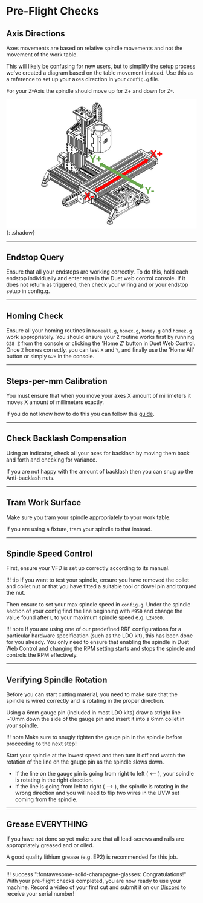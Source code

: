 # Pre-Flight Checks

## Axis Directions

Axes movements are based on relative spindle movements and not the movement of the work table.

This will likely be confusing for new users, but to simplify the setup process we've created a diagram based on the
table movement instead. Use this as a reference to set up your axes direction in your `config.g` file.

For your Z-Axis the spindle should move up for Z+ and down for Z-.

![Axis direction diagram](../img/pre_flight_checks/pre_flight_checks_step_0.png){: .shadow}

<!-- This diagram is plainly wrong given the above context. -->

---

## Endstop Query

Ensure that all your endstops are working correctly. To do this, hold each endstop individually and enter
`M119` in the Duet web control console. If it does not return as triggered,
then check your wiring and or your endstop setup in config.g.

---

## Homing Check

Ensure all your homing routines in `homeall.g`, `homex.g`, `homey.g` and `homez.g` work appropriately. You should ensure your `Z` routine works first by running `G28 Z` from the console or clicking the 'Home Z' button in Duet Web Control. Once `Z` homes correctly, you can test `X` and `Y`, and finally use the 'Home All' button or simply `G28` in the console.

---

## Steps-per-mm Calibration

You must ensure that when you move your axes X amount of millimeters it moves X amount of millimeters exactly.

If you do not know how to do this you can follow this [guide](https://teachingtechyt.github.io/calibration.html#xyzsteps).

---

## Check Backlash Compensation

Using an indicator, check all your axes for backlash by moving them back and forth and checking for variance.

If you are not happy with the amount of backlash then you can snug up the Anti-backlash nuts.

---

## Tram Work Surface

Make sure you tram your spindle appropriately to your work table.

If you are using a fixture, tram your spindle to that instead.

---

## Spindle Speed Control

First, ensure your VFD is set up correctly according to its manual.

!!! tip
    If you want to test your spindle, ensure you have removed the collet and collet nut or that you have fitted a suitable tool or dowel pin and torqued the nut. 

Then ensure to set your max spindle speed in `config.g`. Under the spindle section of your config find
the line beginning with `M950` and change the value found after `L` to your maximum spindle speed e.g. `L24000`.

!!! note
    If you are using one of our predefined RRF configurations for a particular hardware specification (such as the LDO kit), this has been done for you already. You only need to ensure that enabling the spindle in Duet Web Control and changing the RPM setting starts and stops the spindle and controls the RPM effectively.

---

## Verifying Spindle Rotation

Before you can start cutting material, you need to make sure that the spindle is wired correctly and is rotating in the proper direction.

Using a 6mm gauge pin (included in most LDO kits) draw a stright line ~10mm down the side of the gauge pin and insert it into a 6mm collet in your spindle. 

!!! note
    Make sure to snugly tighten the gauge pin in the spindle before proceeding to the next step!

Start your spindle at the lowest speed and then turn it off and watch the rotation of the line on the gauge pin as the spindle slows down.  

- If the line on the gauge pin is going from right to left ( <-- ), your spindle is rotating in the right direction.  
- If the line is going from left to right ( --> ), the spindle is rotating in the wrong direction and you will need to flip two wires in the UVW set coming from the spindle.

---

## Grease EVERYTHING

If you have not done so yet make sure that all lead-screws and rails are appropriately greased and or oiled.

A good quality lithium grease (e.g. EP2) is recommended for this job.

---

!!! success ":fontawesome-solid-champagne-glasses: Congratulations!"
    With your pre-flight checks completed, you are now ready to use your machine.
    Record a video of your first cut and submit it on our [Discord](https://discord.gg/ya4UUj7ax2) to receive your serial number!
